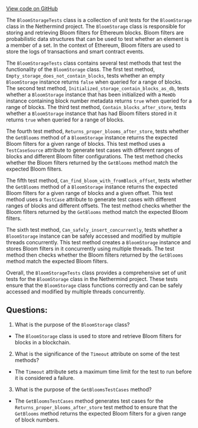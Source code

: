 [View code on GitHub](https://github.com/nethermindeth/nethermind/Nethermind.Blockchain.Test/Bloom/BloomStorageTests.cs)

The `BloomStorageTests` class is a collection of unit tests for the `BloomStorage` class in the Nethermind project. The `BloomStorage` class is responsible for storing and retrieving Bloom filters for Ethereum blocks. Bloom filters are probabilistic data structures that can be used to test whether an element is a member of a set. In the context of Ethereum, Bloom filters are used to store the logs of transactions and smart contract events.

The `BloomStorageTests` class contains several test methods that test the functionality of the `BloomStorage` class. The first test method, `Empty_storage_does_not_contain_blocks`, tests whether an empty `BloomStorage` instance returns `false` when queried for a range of blocks. The second test method, `Initialized_storage_contain_blocks_as_db`, tests whether a `BloomStorage` instance that has been initialized with a `MemDb` instance containing block number metadata returns `true` when queried for a range of blocks. The third test method, `Contain_blocks_after_store`, tests whether a `BloomStorage` instance that has had Bloom filters stored in it returns `true` when queried for a range of blocks.

The fourth test method, `Returns_proper_blooms_after_store`, tests whether the `GetBlooms` method of a `BloomStorage` instance returns the expected Bloom filters for a given range of blocks. This test method uses a `TestCaseSource` attribute to generate test cases with different ranges of blocks and different Bloom filter configurations. The test method checks whether the Bloom filters returned by the `GetBlooms` method match the expected Bloom filters.

The fifth test method, `Can_find_bloom_with_fromBlock_offset`, tests whether the `GetBlooms` method of a `BloomStorage` instance returns the expected Bloom filters for a given range of blocks and a given offset. This test method uses a `TestCase` attribute to generate test cases with different ranges of blocks and different offsets. The test method checks whether the Bloom filters returned by the `GetBlooms` method match the expected Bloom filters.

The sixth test method, `Can_safely_insert_concurrently`, tests whether a `BloomStorage` instance can be safely accessed and modified by multiple threads concurrently. This test method creates a `BloomStorage` instance and stores Bloom filters in it concurrently using multiple threads. The test method then checks whether the Bloom filters returned by the `GetBlooms` method match the expected Bloom filters.

Overall, the `BloomStorageTests` class provides a comprehensive set of unit tests for the `BloomStorage` class in the Nethermind project. These tests ensure that the `BloomStorage` class functions correctly and can be safely accessed and modified by multiple threads concurrently.
## Questions: 
 1. What is the purpose of the `BloomStorage` class?
- The `BloomStorage` class is used to store and retrieve Bloom filters for blocks in a blockchain.

2. What is the significance of the `Timeout` attribute on some of the test methods?
- The `Timeout` attribute sets a maximum time limit for the test to run before it is considered a failure.

3. What is the purpose of the `GetBloomsTestCases` method?
- The `GetBloomsTestCases` method generates test cases for the `Returns_proper_blooms_after_store` test method to ensure that the `GetBlooms` method returns the expected Bloom filters for a given range of block numbers.